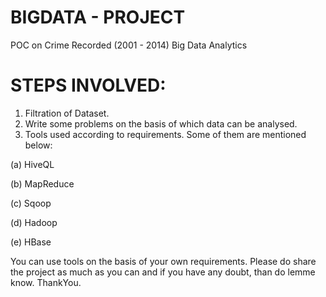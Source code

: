 # BIGDATA - PROJECT
POC on Crime Recorded (2001 - 2014) Big Data Analytics
# STEPS INVOLVED:
1. Filtration of Dataset.
2. Write some problems on the basis of which data can be analysed.
3. Tools used according to requirements. Some of them are mentioned below:

 (a) HiveQL
 
 (b) MapReduce
 
 (c) Sqoop
 
 (d) Hadoop
 
 (e) HBase
 
You can use tools on the basis of your own requirements.
Please do share the project as much as you can and if you have any doubt, than do lemme know.
ThankYou.

